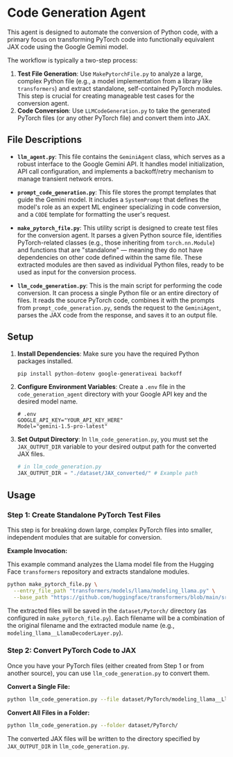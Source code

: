 # Code Generation Agent

This agent is designed to automate the conversion of Python code, with a primary focus on transforming PyTorch code into functionally equivalent JAX code using the Google Gemini model.

The workflow is typically a two-step process:
1.  **Test File Generation**: Use `MakePytorchFile.py` to analyze a large, complex Python file (e.g., a model implementation from a library like `transformers`) and extract standalone, self-contained PyTorch modules. This step is crucial for creating manageable test cases for the conversion agent.
2.  **Code Conversion**: Use `LLMCodeGeneration.py` to take the generated PyTorch files (or any other PyTorch file) and convert them into JAX.

## File Descriptions

-   **`llm_agent.py`**: This file contains the `GeminiAgent` class, which serves as a robust interface to the Google Gemini API. It handles model initialization, API call configuration, and implements a backoff/retry mechanism to manage transient network errors.

-   **`prompt_code_generation.py`**: This file stores the prompt templates that guide the Gemini model. It includes a `SystemPrompt` that defines the model's role as an expert ML engineer specializing in code conversion, and a `CODE` template for formatting the user's request.

-   **`make_pytorch_file.py`**: This utility script is designed to create test files for the conversion agent. It parses a given Python source file, identifies PyTorch-related classes (e.g., those inheriting from `torch.nn.Module`) and functions that are "standalone" — meaning they do not have dependencies on other code defined within the same file. These extracted modules are then saved as individual Python files, ready to be used as input for the conversion process.

-   **`llm_code_generation.py`**: This is the main script for performing the code conversion. It can process a single Python file or an entire directory of files. It reads the source PyTorch code, combines it with the prompts from `prompt_code_generation.py`, sends the request to the `GeminiAgent`, parses the JAX code from the response, and saves it to an output file.

## Setup

1.  **Install Dependencies**:
    Make sure you have the required Python packages installed.
    ```bash
    pip install python-dotenv google-generativeai backoff
    ```

2.  **Configure Environment Variables**:
    Create a `.env` file in the `code_generation_agent` directory with your Google API key and the desired model name.
    ```.env
    # .env
    GOOGLE_API_KEY="YOUR_API_KEY_HERE"
    Model="gemini-1.5-pro-latest"
    ```

3.  **Set Output Directory**:
    In `llm_code_generation.py`, you must set the `JAX_OUTPUT_DIR` variable to your desired output path for the converted JAX files.
    ```python
    # in llm_code_generation.py
    JAX_OUTPUT_DIR = "./dataset/JAX_converted/" # Example path
    ```

## Usage

### Step 1: Create Standalone PyTorch Test Files

This step is for breaking down large, complex PyTorch files into smaller, independent modules that are suitable for conversion.

**Example Invocation:**

This example command analyzes the Llama model file from the Hugging Face `transformers` repository and extracts standalone modules.

```bash
python make_pytorch_file.py \
  --entry_file_path "transformers/models/llama/modeling_llama.py" \
  --base_path "https://github.com/huggingface/transformers/blob/main/src"
```

The extracted files will be saved in the `dataset/Pytorch/` directory (as configured in `make_pytorch_file.py`). Each filename will be a combination of the original filename and the extracted module name (e.g., `modeling_llama__LlamaDecoderLayer.py`).

### Step 2: Convert PyTorch Code to JAX

Once you have your PyTorch files (either created from Step 1 or from another source), you can use `llm_code_generation.py` to convert them.

**Convert a Single File:**

```bash
python llm_code_generation.py --file dataset/PyTorch/modeling_llama__LlamaDecoderLayer.py 
```

**Convert All Files in a Folder:**

```bash
python llm_code_generation.py --folder dataset/PyTorch/
```

The converted JAX files will be written to the directory specified by `JAX_OUTPUT_DIR` in `llm_code_generation.py`.
